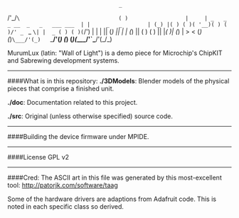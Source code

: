                                        _                  
/'\_/`\                               ( )                 
|     | _   _  _ __  _   _   ___ ___  | |     _   _       
| (_) |( ) ( )( '__)( ) ( )/' _ ` _ `\| |  _ ( ) ( )(`\/')
| | | || (_) || |   | (_) || ( ) ( ) || |_( )| (_) | >  < 
(_) (_)`\___/'(_)   `\___/'(_) (_) (_)(____/'`\___/'(_/\_)
                                                          

MurumLux (latin: "Wall of Light") is a demo piece for Microchip's ChipKIT and Sabrewing development systems. 

----------------------
####What is in this repository:
**./3DModels**: Blender models of the physical pieces that comprise a finished unit.

**./doc**:  Documentation related to this project.
    
**./src**:  Original (unless otherwise specified) source code.


----------------------
####Building the device firmware under MPIDE.


----------------------
####License
GPL v2

----------------------
####Cred:
The ASCII art in this file was generated by this most-excellent tool:
http://patorjk.com/software/taag

Some of the hardware drivers are adaptions from Adafruit code. This is noted in each specific class so derived.

